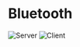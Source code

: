 # Bluetooth

![Server](https://github.com/ZENG-Yuhao/Bluetooth/tree/master/ressources/bluetooth_server_Nexus7.gif)
![Client](https://github.com/ZENG-Yuhao/Bluetooth/tree/master/ressources/bluetooth_client_Nexus5X.gif)
